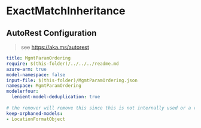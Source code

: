 # ExactMatchInheritance

## AutoRest Configuration

> see https://aka.ms/autorest

``` yaml
title: MgmtParamOrdering
require: $(this-folder)/../../../readme.md
azure-arm: true
model-namespace: false
input-file: $(this-folder)/MgmtParamOrdering.json
namespace: MgmtParamOrdering
modelerfour:
  lenient-model-deduplication: true
  
# the remover will remove this since this is not internally used or a reference type if we do not have this configuration
keep-orphaned-models:
- LocationFormatObject
```
